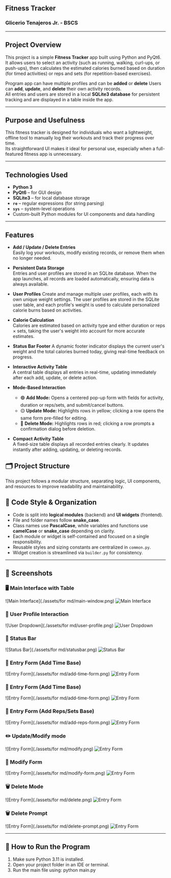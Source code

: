 
## Fitness Tracker

### Glicerio Tenajeros Jr. - BSCS



---

## Project Overview

This project is a simple **Fitness Tracker** app built using Python and PyQt6.  
It allows users to select an activity (such as running, walking, curl-ups, or push-ups), then calculates the estimated calories burned based on duration (for timed activities) or reps and sets (for repetition-based exercises).

Program app can have multiple profiles and can be **added** or **delete**
Users can **add**, **update**, and **delete** their own activity records.  
All entries and users are stored in a local **SQLite3 database** for persistent tracking and are displayed in a table inside the app.

---

## Purpose and Usefulness

This fitness tracker is designed for individuals who want a lightweight, offline tool to manually log their workouts and track their progress over time.  
Its straightforward UI makes it ideal for personal use, especially when a full-featured fitness app is unnecessary.

---

## Technologies Used

- **Python 3**
- **PyQt6** – for GUI design
- **SQLite3** – for local database storage
- **`re`** – regular expressions (for string parsing)
- **`sys`** – system-level operations
- Custom-built Python modules for UI components and data handling

---

## Features

- **Add / Update / Delete Entries**  
  Easily log your workouts, modify existing records, or remove them when no longer needed.

- **Persistent Data Storage**  
  Entries and user profiles are stored in an SQLite database. When the app launches, 
  all records are loaded automatically, ensuring data is always available.

- **User Profiles**
  Create and manage multiple user profiles, each with its own unique weight settings. 
  The user profiles are stored in the SQLite user table, 
  and each profile's weight is used to calculate personalized calorie burns based on activities.

- **Calorie Calculation**  
  Calories are estimated based on activity type and either duration or reps × sets, taking the user's weight into account for more accurate estimates.

- **Status Bar Footer**
  A dynamic footer indicator displays the current user's weight and the total calories burned today, giving real-time feedback on progress.

- **Interactive Activity Table**  
  A central table displays all entries in real-time, updating immediately after each add, update, or delete action.

- **Mode-Based Interaction**  
  - 🟢 **Add Mode:** Opens a centered pop-up form with fields for activity, duration or reps/sets, and submit/cancel buttons.  
  - 🟡 **Update Mode:** Highlights rows in yellow; clicking a row opens the same form pre-filled for editing.  
  - 🔴 **Delete Mode:** Highlights rows in red; clicking a row prompts a confirmation dialog before deletion.

- **Compact Activity Table**  
  A fixed-size table displays all recorded entries clearly. It updates instantly after adding, updating, or deleting records.

## 🗂️ Project Structure

This project follows a modular structure, separating logic, UI components, and resources to improve readability and maintainability.


## 📐 Code Style & Organization

- Code is split into **logical modules** (backend) and **UI widgets** (frontend).
- File and folder names follow **snake_case**.
- Class names use **PascalCase**, while variables and functions use **camelCase** or **snake_case** depending on clarity.
- Each module or widget is self-contained and focused on a single responsibility.
- Reusable styles and sizing constants are centralized in `common.py`.
- Widget creation is streamlined via `builder.py` for consistency.

---

## 📸 Screenshots

### 🖥️ Main Interface with Table
![Main Interface](./assets/for md/main-window.png)
![Main Interface](https://raw.githubusercontent.com/sample/my-system/master/assets/for%20md/main-window.png)


### 👤 User Profile Interaction
![User Dropdown](./assets/for md/user-profile.png)
![User Dropdown](https://raw.githubusercontent.com/sample/my-system/master/assets/for%20md/user-profile.png)


### 🔢 Status Bar
![Status Bar](./assets/for md/statusbar.png)
![Status Bar](https://raw.githubusercontent.com/sample/my-system/master/assets/for%20md/statusbar.png)


### 🧾 Entry Form (Add Time Base)
![Entry Form](./assets/for md/add-time-form.png)
![Entry Form](https://raw.githubusercontent.com/sample/my-system/master/assets/for%20md/add-time-form.png)


### 🧾 Entry Form (Add Time Base)
![Entry Form](./assets/for md/add-time-form.png)
![Entry Form](https://raw.githubusercontent.com/sample/my-system/master/assets/for%20md/add-time-form.png)


### 🧾 Entry Form (Add Reps/Sets Base)
![Entry Form](./assets/for md/add-reps-form.png)
![Entry Form](https://raw.githubusercontent.com/sample/my-system/master/assets/for%20md/add-reps-form.png)


### ✏️ Update/Modify mode
![Entry Form](./assets/for md/modify.png)
![Entry Form](https://raw.githubusercontent.com/sample/my-system/master/assets/for%20md/modify.png)


### 🧾 Modify Form
![Entry Form](./assets/for md/modify-form.png)
![Entry Form](https://raw.githubusercontent.com/sample/my-system/master/assets/for%20md/modify-form.png)


### 🗑️ Delete Mode
![Entry Form](./assets/for md/delete.png)
![Entry Form](https://raw.githubusercontent.com/sample/my-system/master/assets/for%20md/delete.png)


### 🗑️ Delete Prompt
![Entry Form](./assets/for md/delete-prompt.png)
![Entry Form](https://raw.githubusercontent.com/sample/my-system/master/assets/for%20md/delete-prompt.png)

---

## 🚀 How to Run the Program

1. Make sure Python 3.11 is installed.
2. Open your project folder in an IDE or terminal.
3. Run the main file using: python main.py